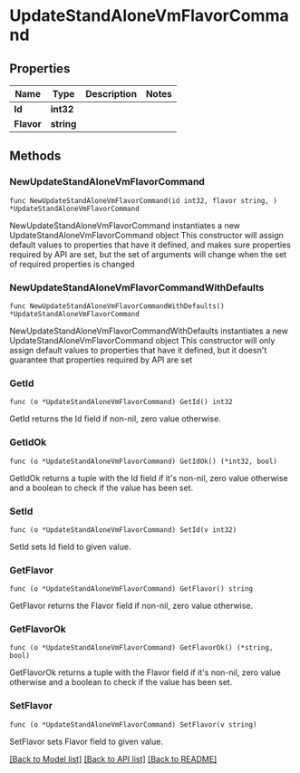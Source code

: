 # UpdateStandAloneVmFlavorCommand

## Properties

Name | Type | Description | Notes
------------ | ------------- | ------------- | -------------
**Id** | **int32** |  | 
**Flavor** | **string** |  | 

## Methods

### NewUpdateStandAloneVmFlavorCommand

`func NewUpdateStandAloneVmFlavorCommand(id int32, flavor string, ) *UpdateStandAloneVmFlavorCommand`

NewUpdateStandAloneVmFlavorCommand instantiates a new UpdateStandAloneVmFlavorCommand object
This constructor will assign default values to properties that have it defined,
and makes sure properties required by API are set, but the set of arguments
will change when the set of required properties is changed

### NewUpdateStandAloneVmFlavorCommandWithDefaults

`func NewUpdateStandAloneVmFlavorCommandWithDefaults() *UpdateStandAloneVmFlavorCommand`

NewUpdateStandAloneVmFlavorCommandWithDefaults instantiates a new UpdateStandAloneVmFlavorCommand object
This constructor will only assign default values to properties that have it defined,
but it doesn't guarantee that properties required by API are set

### GetId

`func (o *UpdateStandAloneVmFlavorCommand) GetId() int32`

GetId returns the Id field if non-nil, zero value otherwise.

### GetIdOk

`func (o *UpdateStandAloneVmFlavorCommand) GetIdOk() (*int32, bool)`

GetIdOk returns a tuple with the Id field if it's non-nil, zero value otherwise
and a boolean to check if the value has been set.

### SetId

`func (o *UpdateStandAloneVmFlavorCommand) SetId(v int32)`

SetId sets Id field to given value.


### GetFlavor

`func (o *UpdateStandAloneVmFlavorCommand) GetFlavor() string`

GetFlavor returns the Flavor field if non-nil, zero value otherwise.

### GetFlavorOk

`func (o *UpdateStandAloneVmFlavorCommand) GetFlavorOk() (*string, bool)`

GetFlavorOk returns a tuple with the Flavor field if it's non-nil, zero value otherwise
and a boolean to check if the value has been set.

### SetFlavor

`func (o *UpdateStandAloneVmFlavorCommand) SetFlavor(v string)`

SetFlavor sets Flavor field to given value.



[[Back to Model list]](../README.md#documentation-for-models) [[Back to API list]](../README.md#documentation-for-api-endpoints) [[Back to README]](../README.md)


